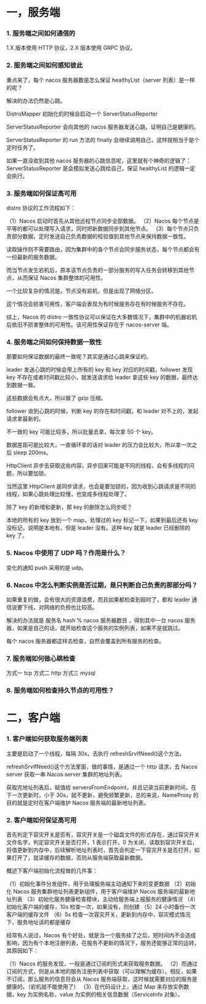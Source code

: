 # 一，服务端

### 1. 服务端之间如何通信的

1.X 版本使用 HTTP 协议，2.X 版本使用 GRPC 协议。

### 2. 服务端之间如何感知彼此

重点来了，每个 nacos 服务器数是怎么保证 healthyList（server 列表）是一样的呢？

解决的办法仍然是心跳。

DistroMapper 初始化的时候会启动一个 ServerStatusReporter

ServerStatusReporter 会向其他的 nacos 服务器发送心跳，证明自己是健康的。

ServerStatusReporter 的 run 方法的 finally 会继续调用自己，这样就相当于是个定时任务了。

如果一直没收到其他 nacos 服务器的心跳信息呢，这里就有个神奇的逻辑了：ServerStatusReporter 是会模拟发送心跳给自己，保证 healthyList 的逻辑一定会执行。

### 3. 服务端如何保证高可用

distro 协议的工作流程如下：

（1）Nacos 启动时首先从其他远程节点同步全部数据。
（2）Nacos 每个节点是平等的都可以处理写入请求，同时把新数据同步到其他节点。
（3）每个节点只负责部分数据，定时发送自己负责数据的校验值到其他节点来保持数据一致性。

读取操作则不需要路由，因为集群中的各个节点会同步服务状态，每个节点都会有一份最新的服务数据。

而当节点发生宕机后，原本该节点负责的一部分服务的写入任务会转移到其他节点，从而保证 Nacos 集群整体的可用性。

一个比较复杂的情况是，节点没有宕机，但是出现了网络分区。

这个情况会损害可用性，客户端会表现为有时候服务存在有时候服务不存在。

综上，Nacos 的 distro 一致性协议可以保证在大多数情况下，集群中的机器宕机后依旧不损害整体的可用性。该可用性保证存在于 nacos-server 端。

### 4. 服务端之间如何保持数据一致性

那要如何保证数据的最终一致呢？其实是通过心跳来保证的。

leader 发送心跳的时候会带上所有的 key 和 key 对应的时间戳，follower 发现 key 不存在或者时间戳比较小，就发送请求给 leader 拿这些 key 的数据，最终达到数据一致。

这些数据会有点大，所以做了 gzip 压缩。

follower 收到心跳的时候，判断 key 的存在和时间戳，和 leader 对不上的，发起请求拿最新的。

不一致的 key 可能比较多，所以批量去拿，每次拿 50 个 key。

数据差距可能比较大，一直循环拿的话对 leader 的压力会比较大，所以拿一次之后 sleep 200ms。

HttpClient 异步去获取这些内容，异步回来可能是不同的线程，会有多线程的问题，所以要加锁。

当然这里 HttpClient 是同步请求，也会是要加锁的，因为收到心跳请求是不同的线程，如果心跳处理比较慢，也变成多线程处理了。

除了 key 的新增和更新，那 key 的删除怎么同步呢？

本地的所有的 key 放到一个 map，处理过的 key 标记一下，如果到最后还有 key 没标记，说明是本地有，但是 leader 没有。这种 key 就是 leader 已经删除的 key 了。

### 5. Nacos 中使用了 UDP 吗？作用是什么？

变化的通知 push 采用的是 udp。

### 6. Nacos 中怎么判断实例是否过期，是只判断自己负责的那部分吗？

如果重复的做，会有很大的资源浪费，而且如果都检查到超时了，都和 leader 通信说要下线，对网络的负担也比较高。

解决的办法就是 服务名 hash % nacos 服务器数目 ，得到其中一台 nacos 服务器，如果是自己的话，就开始检查这个服务的实例列表，如果不是就跳过。

每个 nacos 服务器都这样去检查，自然会覆盖到所有服务的检查。

### 7. 服务端如何做心跳检查

方式一 tcp
方式二 http
方式三 mysql

### 8. 服务端如何检查持久节点的可用性？


# 二，客户端

### 1. 客户端如何获取服务端列表

主要是启动了一个线程，每隔 30s，去执行 refreshSrvIfNeed()这个方法。

refreshSrvIfNeed()这个方法里面，做的事情，是通过一个 http 请求，去 Nacos server 获取一串 Nacos server 集群的地址列表。

获取完地址列表后，赋值给 serversFromEndpoint，并且记录当前更新时间，在下一次更新时，小于 30s，就不更新，避免频繁更新，总的来说，NameProxy 的目的就是定时在客户端维护 Nacos 服务端的最新地址列表。

### 2. 客户端如何保证高可用

首先判定下容灾开关是否有，容灾开关是一个磁盘文件的形式存在，通过容灾开关文件名字，判定容灾开关是否打开，1 表示打开，0 为关闭，读取到容灾开关后，将值更新到内存中，后续解析地址列表时，首先会判定一下容灾开关是否打开，如果打开了，就读缓存的数据，否则从服务端获取最新数据。

概述下客户端初始化流程做的几件事：

（1）初始化事件分发组件，用于处理服务端主动通知下来的变更数据
（2）初始化 Nacos 服务集群地址列表更新组件，用于客户端维护 Nacos 服务端的最新地址列表
（3）初始化服务健康检查模块，主动给服务端上报服务的健康情况
（4）初始化客户端的缓存，10s 检查一次，如果没有，则创建
（5）24 小时备份一次客户端的缓存文件
（6）5s 检查一次容灾开关，更新到内存中，容灾模式情况下，服务地址读的都是缓存

经常有人说过，Nacos 有个好处，就是当一个服务挂了之后，短时间内不会造成影响，因为有个本地注册列表，在服务不更新的情况下，服务还能够正常的运转，其原因如下：

（1）Nacos 的服务发现，一般是通过订阅的形式来获取服务数据。
（2）而通过订阅的方式，则是从本地的服务注册列表中获取（可以理解为缓存）。相反，如果不订阅，那么服务的信息将会从 Nacos 服务端获取，这时候就需要对应的服务是健康的。（宕机就不能使用了）
（3）在代码设计上，通过 Map 来存放实例数据，key 为实例名称，value 为实例的相关信息数据（ServiceInfo 对象）。
